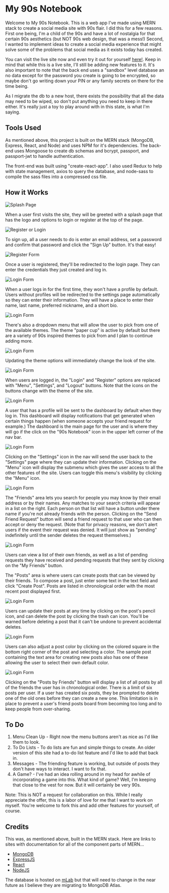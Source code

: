 # My 90s Notebook

Welcome to My 90s Notebook. This is a web app I've made using MERN stack to create a social media site with 90s flair. I did this for a few reasons. First one being, I'm a child of the 90s and have a lot of nostalgia for that certain 90s aesthetics (but NOT 90s web design, that was a mess!) Second, I wanted to implement ideas to create a social media experience that might solve some of the problems that social media as it exists today has created.

You can visit the live site now and even try it out for yourself [here!](https://www.my90snotebook.com). Keep in mind that while this is a live site, I'll still be adding new features to it. It's also important to note that the back end uses a "sandbox" level database an no data except for the password you create is going to be encrypted, so maybe don't go writing down your PIN or any family secrets on there for the time being.

As I migrate the db to a new host, there exists the possibility that all the data may need to be wiped, so don't put anything you need to keep in there either. It's really just a toy to play around with in this state, is what I'm saying.

## Tools Used

As mentioned above, this project is built on the MERN stack (MongoDB, Express, React, and Node) and uses NPM for it's dependencies. The back-end uses Mongoose to create db schemas and bcrypt, passport, and passport-jwt to handle authentication.

The front-end was built using "create-react-app". I also used Redux to help with state management, axios to query the database, and node-sass to compile the sass files into a compressed css file.

## How it Works

![Splash Page](./documentation/home.png)

When a user first visits the site, they will be greeted with a splash page that has the logo and options to login or register at the top of the page.

![Register or Login](./documentation/nav_register.png)

To sign up, all a user needs to do is enter an email address, set a password and confirm that password and click the "Sign Up" button. It's that easy!

![Register Form](./documentation/register_form.png)

Once a user is registered, they'll be redirected to the login page. They can enter the credentials they just created and log in.

![Login Form](./documentation/login_form.png)

When a user logs in for the first time, they won't have a profile by default. Users without profiles will be redirected to the settings page automatically so they can enter their information. They will have a place to enter their name, last name, preferred nickname, and a short bio.

![Login Form](./documentation/settings_menu.png)

There's also a dropdown menu that will allow the user to pick from one of the available themes. The theme "paper cup" is active by default but there are a variety of 90s inspired themes to pick from and I plan to continue adding more.

![Login Form](./documentation/theme_dropdown.png)

Updating the theme options will immediately change the look of the site.

![Login Form](./documentation/new_theme.png)

When users are logged in, the "Login" and "Register" options are replaced with "Menu", "Settings", and "Logout" buttons. Note that the icons on the buttons change with the theme of the site.

![Login Form](./documentation/user_nav.png)

A user that has a profile will be sent to the dashboard by default when they log in. This dashboard will display notifications that get generated when certain things happen (when someone accepts your friend request for example.) The dashboard is the main page for the user and is where they will go if the click on the "90s Notebook" icon in the upper left corner of the nav bar.

![Login Form](./documentation/dashboard.png)

Clicking on the "Settings" icon in the nav will send the user back to the "Settings" page where they can update their information.
Clicking on the "Menu" icon will display the submenu which gives the user access to all the other features of the site. Users can toggle this menu's visibility by clicking the "Menu" icon.

![Login Form](./documentation/submenu.png)

The "Friends" area lets you search for people you may know by their email address or by their names. Any matches to your search criteria will appear in a list on the right. Each person on that list will have a button under there name if you're not already friends with the person. Clicking on the "Send Friend Request" button will send a friend request to that user who can then accept or deny the request. (Note that for privacy reasons, we don't alert users if the event their request was denied. It will just show as "pending" indefinitely until the sender deletes the request themselves.)

![Login Form](./documentation/find_friends.png)

Users can view a list of their own friends, as well as a list of pending requests they have received and pending requests that they sent by clicking on the "My Friends" button.

The "Posts" area is where users can create posts that can be viewed by their friends. To compose a post, just enter some text in the text field and click "Create Post". Posts are listed in chronological order with the most recent post displayed first.

![Login Form](./documentation/post_area.png)

Users can update their posts at any time by clicking on the post's pencil icon, and can delete the post by clicking the trash can icon. You'll be warned before deleting a post that it can't be undone to prevent accidental deletes.

![Login Form](./documentation/post_options.png)

Users can also adjust a post color by clicking on the colored square in the bottom right corner of the post and selecting a color. The sample post containing the text area for creating new posts also has one of these allowing the user to select their own default color.

![Login Form](./documentation/post_color.png)

Clicking on the "Posts by Friends" button will display a list of all posts by all of the friends the user has in chronological order. There is a limit of six posts per user. If a user has created six posts, they be prompted to delete one of the old ones before they can create a new one. This limitation is in place to prevent a user's friend posts board from becoming too long and to keep people from over-sharing.

## To Do

1. Menu Clean Up - Right now the menu buttons aren't as nice as I'd like them to look.
1. To Do Lists - To do lists are fun and simple things to create. An older version of this site had a to-do list feature and I'd like to add that back in.
1. Messages - The friending feature is working, but outside of posts they don't have ways to interact. I want to fix that.
1. A Game? - I've had an idea rolling around in my head for awhile of incorporating a game into this. What kind of game? Well, I'm keeping that close to the vest for now. But it will certainly be very 90s.

Note: This is NOT a request for collaboration on this. While I really appreciate the offer, this is a labor of love for me that I want to work on myself. You're welcome to fork this and add other features for yourself, of course.

## Credits

This was, as mentioned above, built in the MERN stack. Here are links to sites with documentation for all of the component parts of MERN...

- [MongoDB](https://www.mongodb.com/)
- [ExpressJS](https://expressjs.com/)
- [React](https://reactjs.org/)
- [NodeJS](https://nodejs.org/en/)

The database is hosted on [mLab](https://mlab.com/) but that will need to change in the near future as I believe they are migrating to MongoDB Atlas.
